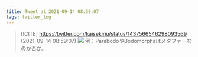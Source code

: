 ```yaml
---
title: Tweet at 2021-09-14 08:59:07
tags: twitter_log
---
```


> [!CITE] https://twitter.com/kaisekiriu/status/1437566546298093569 (2021-09-14 08:59:07)
> ![](https://twitter.com/kaisekiriu/status/1437566546298093569)
> 例：ParabodoやBodomorphaはメタファーなのか否か。

